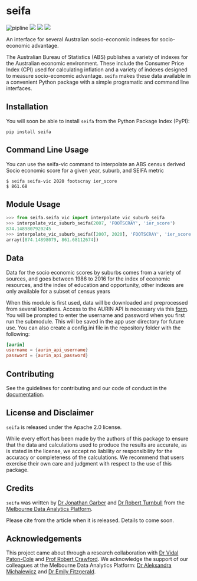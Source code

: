 # seifa

![pipline](https://github.com/sailngarbwm/seifa/actions/workflows/coverage.yml/badge.svg)
[<img src="https://img.shields.io/endpoint?url=https://gist.githubusercontent.com/sailngarbwm/GIST_ID/raw/coverage-badge.json">](<https://sailngarbwm.github.io/seifa/coverage/>)
[<img src="https://github.com/sailngarbwm/seifa/actions/workflows/docs.yml/badge.svg">](<https://sailngarbwm.github.io/seifa/>)
[<img src="https://img.shields.io/badge/code%20style-black-000000.svg">](<https://github.com/psf/black>)

An interface for several Australian socio-economic indexes for socio-economic advantage.

The Australian Bureau of Statistics (ABS) publishes a variety of indexes for the Australian
economic environment. These include the Consumer Price Index (CPI) used for calculating inflation
and a variety of indexes designed to measure socio-economic advantage. `seifa` makes these data
available in a convenient Python package with a simple programatic and command line interfaces. 

## Installation

You will soon be able to install `seifa` from the Python Package Index (PyPI):

```
pip install seifa
```

## Command Line Usage


You can use the seifa-vic command to interpolate an ABS census derived Socio economic score for a given year, suburb, and SEIFA metric
```
$ seifa seifa-vic 2020 footscray ier_score
$ 861.68

```

## Module Usage

```python
>>> from seifa.seifa_vic import interpolate_vic_suburb_seifa
>>> interpolate_vic_suburb_seifa(2007, 'FOOTSCRAY', 'ier_score')
874.1489807920245
>>> interpolate_vic_suburb_seifa([2007, 2020], 'FOOTSCRAY', 'ier_score', fill_value='extrapolate')
array([874.14898079, 861.68112674])
```

## Data

Data for the socio economic scores by suburbs comes from a variety of sources, and goes between 1986 to 2016 for the index of economic resources, and the index of education and opportunity, other indexes are only available for a subset of census years

When this module is first used, data will be downloaded and preprocessed from several locations. Access to the AURIN API is necessary via this [form](https://aurin.org.au/resources/aurin-apis/sign-up/). You will be prompted to enter the username and password when you first run the submodule. This will be saved in the app user directory for future use. You can also create a config.ini file in the repository folder with the following:

```toml
[aurin]
username = {aurin_api_username}
password = {aurin_api_password}
```

## Contributing

See the guidelines for contributing and our code of conduct in the [documentation](https://sailngarbwm.github.io/seifa/contributing.html).

## License and Disclaimer

`seifa` is released under the Apache 2.0 license.

While every effort has been made by the authors of this package to ensure that the data and calculations used to produce the results are accurate, as is stated in the license, we accept no liability or responsibility for the accuracy or completeness of the calculations. 
We recommend that users exercise their own care and judgment with respect to the use of this package.
 
## Credits

`seifa` was written by [Dr Jonathan Garber](https://findanexpert.unimelb.edu.au/profile/787135-jonathan-garber) and [Dr Robert Turnbull](https://findanexpert.unimelb.edu.au/profile/877006-robert-turnbull) from the [Melbourne Data Analytics Platform](https://mdap.unimelb.edu.au/).

Please cite from the article when it is released. Details to come soon.

## Acknowledgements

This project came about through a research collaboration with [Dr Vidal Paton-Cole](https://findanexpert.unimelb.edu.au/profile/234417-vidal-paton-cole) and [Prof Robert Crawford](https://findanexpert.unimelb.edu.au/profile/174016-robert-crawford). We acknowledge the support of our colleagues at the Melbourne Data Analytics Platform: [Dr Aleksandra Michalewicz](https://findanexpert.unimelb.edu.au/profile/27349-aleks-michalewicz) and [Dr Emily Fitzgerald](https://findanexpert.unimelb.edu.au/profile/196181-emily-fitzgerald).
